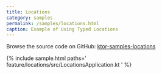 ```yaml
---
title: Locations
category: samples
permalink: /samples/locations.html
caption: Example of Using Typed Locations
---
```


Browse the source code on GitHub: [ktor-samples-locations](https://github.com/ktorio/ktor-samples/tree/master/feature/locations)

{% include sample.html paths='
    feature/locations/src/LocationsApplication.kt
' %}
